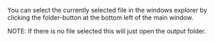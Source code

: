 You can select the currently selected file in the windows explorer by clicking the folder-button at the bottom left of the main window.

NOTE: If there is no file selected this will just open the output folder.